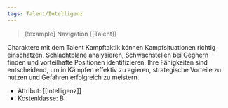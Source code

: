 ```yaml
---
tags: Talent/Intelligenz
---
```

> [!example] Navigation 
>  [[Talent]]

Charaktere mit dem Talent Kampftaktik können Kampfsituationen richtig einschätzen, Schlachtpläne analysieren, Schwachstellen bei Gegnern finden und vorteilhafte Positionen identifizieren. Ihre Fähigkeiten sind entscheidend, um in Kämpfen effektiv zu agieren, strategische Vorteile zu nutzen und Gefahren erfolgreich zu meistern.

- Attribut: [[Intelligenz]]
- Kostenklasse: B